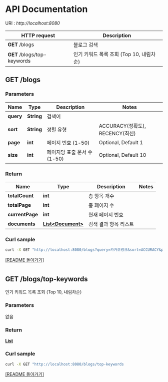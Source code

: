 # API Documentation

URI : *http://localhost:8080*

HTTP request | Description
------------- | -------------
**GET** /blogs | 블로그 검색
**GET** /blogs/top-keywords | 인기 키워드 목록 조회 (Top 10, 내림차순)


## **GET** /blogs

### Parameters
Name | Type | Description  | Notes
------------- | ------------- | ------------- | -------------
 **query** | **String**| 검색어 |
 **sort** | **String**| 정렬 유형 | ACCURACY(정확도), RECENCY(최신)
 **page** | **int**| 페이지 번호 (1-50) | Optional, Default 1
 **size** | **int**| 페이지당 표출 문서 수 (1-50) | Optional, Default 10 

### Return
Name | Type | Description | Notes
------------ | ------------- | ------------- | -------------
**totalCount** | **int** | 총 항목 개수 | 
**totalPage** | **int** | 총 페이지 수 | 
**currentPage** | **int** | 현재 페이지 번호 | 
**documents** | [**List&lt;Document&gt;**](Document.md) | 검색 결과 항목 리스트 |

### Curl sample

```bash
curl -X GET "http://localhost:8080/blogs?query=카카오뱅크&sort=ACCURACY&page=1&size=10"
```
[[README 돌아가기]](../README.md)

#
## **GET** /blogs/top-keywords
인기 키워드 목록 조회 (Top 10, 내림차순)

### Parameters
없음

### Return
[**List<TopKeywordsResponse>**](TopKeywordsResponse.md)

### Curl sample

```bash
curl -X GET "http://localhost:8080/blogs/top-keywords
```
[[README 돌아가기]](../README.md)